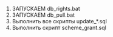 1. ЗАПУСКАЕМ db_rights.bat
2. ЗАПУСКАЕМ db_pull.bat
3. Выполнить все скрипты update_*.sql
4. Выполнить скрипт scheme_grant.sql